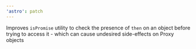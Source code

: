 ```yaml
---
'astro': patch
---
```


Improves `isPromise` utility to check the presence of `then` on an object before trying to access it - which can cause undesired side-effects on Proxy objects
